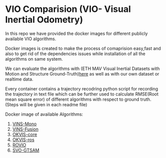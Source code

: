 # VIO Comparision (VIO- Visual Inertial Odometry)

In this repo we have provided the docker images for different publicly available VIO algorithms.

Docker images is created to make the process of comaprision easy,fast and also to get rid of the dependencies issues while installation of all the algorithms on same system.

We can evaluate the algorithms with (ETH MAV Visual Inertial Datasets with Motion and Structure Ground-Truth)[here](https://projects.asl.ethz.ch/datasets/doku.php?id=kmavvisualinertialdatasets) as well as with our own dataset or realtime data.

Every container contains a trajectory recodring python script for recording the trajectory in text file which can be further used to calculate RMSE(Root mean square error) of different algorithms with respect to ground truth.(Steps will be given in each readme file)

Docker image of available Algorithms:
1) [VINS-Mono](https://github.com/HKUST-Aerial-Robotics/VINS-Mono)
2) [VINS-Fusion](https://github.com/HKUST-Aerial-Robotics/VINS-Fusion)
3) [OKVIS-core](https://github.com/ethz-asl/okvis)
4) [OKVIS-ros](https://github.com/ethz-asl/okvis_ros)
5) [ROVIO](https://github.com/ethz-asl/rovio)
6) [SVO-GTSAM](https://github.com/uzh-rpg/rpg_svo_pro_open)
